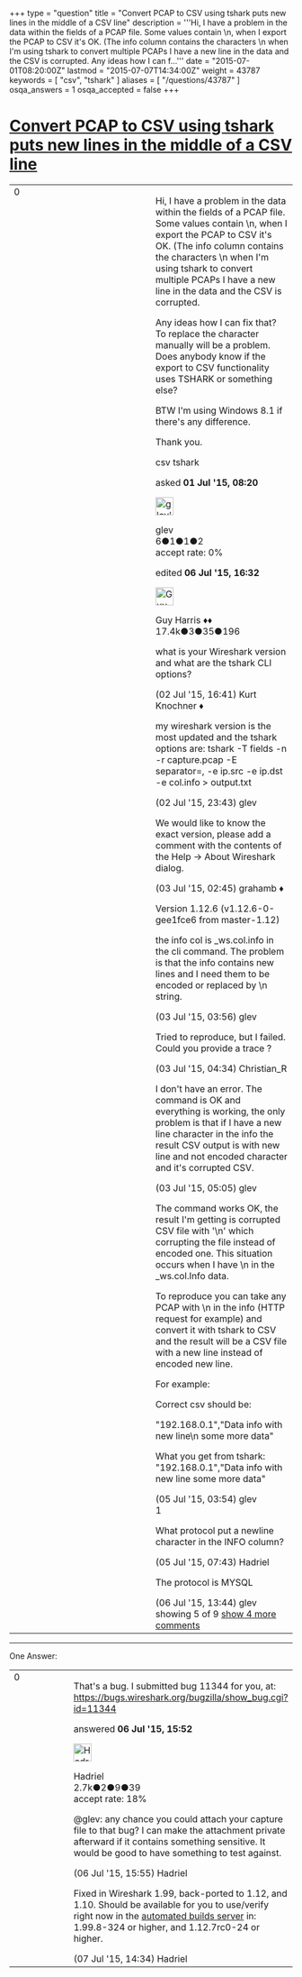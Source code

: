 +++
type = "question"
title = "Convert PCAP to CSV using tshark puts new lines in the middle of a CSV line"
description = '''Hi, I have a problem in the data within the fields of a PCAP file.  Some values contain &#92;n, when I export the PCAP to CSV it&#x27;s OK. (The info column contains the characters &#92;n when I&#x27;m using tshark to convert multiple PCAPs I have a new line in the data and the CSV is corrupted. Any ideas how I can f...'''
date = "2015-07-01T08:20:00Z"
lastmod = "2015-07-07T14:34:00Z"
weight = 43787
keywords = [ "csv", "tshark" ]
aliases = [ "/questions/43787" ]
osqa_answers = 1
osqa_accepted = false
+++

<div class="headNormal">

# [Convert PCAP to CSV using tshark puts new lines in the middle of a CSV line](/questions/43787/convert-pcap-to-csv-using-tshark-puts-new-lines-in-the-middle-of-a-csv-line)

</div>

<div id="main-body">

<div id="askform">

<table id="question-table" style="width:100%;"><colgroup><col style="width: 50%" /><col style="width: 50%" /></colgroup><tbody><tr class="odd"><td style="width: 30px; vertical-align: top"><div class="vote-buttons"><span id="post-43787-upvote" class="ajax-command post-vote up" rel="nofollow" title="I like this post (click again to cancel)"> </span><div id="post-43787-score" class="post-score" title="current number of votes">0</div><span id="post-43787-downvote" class="ajax-command post-vote down" rel="nofollow" title="I dont like this post (click again to cancel)"> </span> <span id="favorite-mark" class="ajax-command favorite-mark" rel="nofollow" title="mark/unmark this question as favorite (click again to cancel)"> </span><div id="favorite-count" class="favorite-count"></div></div></td><td><div id="item-right"><div class="question-body"><p>Hi, I have a problem in the data within the fields of a PCAP file. Some values contain \n, when I export the PCAP to CSV it's OK. (The info column contains the characters \n when I'm using tshark to convert multiple PCAPs I have a new line in the data and the CSV is corrupted.</p><p>Any ideas how I can fix that? To replace the character manually will be a problem. Does anybody know if the export to CSV functionality uses TSHARK or something else?</p><p>BTW I'm using Windows 8.1 if there's any difference.</p><p>Thank you.</p></div><div id="question-tags" class="tags-container tags"><span class="post-tag tag-link-csv" rel="tag" title="see questions tagged &#39;csv&#39;">csv</span> <span class="post-tag tag-link-tshark" rel="tag" title="see questions tagged &#39;tshark&#39;">tshark</span></div><div id="question-controls" class="post-controls"></div><div class="post-update-info-container"><div class="post-update-info post-update-info-user"><p>asked <strong>01 Jul '15, 08:20</strong></p><img src="https://secure.gravatar.com/avatar/0f47c64b3bde4085a511f07ddbdef820?s=32&amp;d=identicon&amp;r=g" class="gravatar" width="32" height="32" alt="glev&#39;s gravatar image" /><p><span>glev</span><br />
<span class="score" title="6 reputation points">6</span><span title="1 badges"><span class="badge1">●</span><span class="badgecount">1</span></span><span title="1 badges"><span class="silver">●</span><span class="badgecount">1</span></span><span title="2 badges"><span class="bronze">●</span><span class="badgecount">2</span></span><br />
<span class="accept_rate" title="Rate of the user&#39;s accepted answers">accept rate:</span> <span title="glev has no accepted answers">0%</span></p></div><div class="post-update-info post-update-info-edited"><p><span> edited <strong>06 Jul '15, 16:32</strong> </span></p><img src="https://secure.gravatar.com/avatar/f93de7000747ab5efb5acd3034b2ebd7?s=32&amp;d=identicon&amp;r=g" class="gravatar" width="32" height="32" alt="Guy%20Harris&#39;s gravatar image" /><p><span>Guy Harris ♦♦</span><br />
<span class="score" title="17443 reputation points"><span>17.4k</span></span><span title="3 badges"><span class="badge1">●</span><span class="badgecount">3</span></span><span title="35 badges"><span class="silver">●</span><span class="badgecount">35</span></span><span title="196 badges"><span class="bronze">●</span><span class="badgecount">196</span></span></p></div></div><div id="comments-container-43787" class="comments-container"><span id="43833"></span><div id="comment-43833" class="comment"><div id="post-43833-score" class="comment-score"></div><div class="comment-text"><p>what is your Wireshark version and what are the tshark CLI options?</p></div><div id="comment-43833-info" class="comment-info"><span class="comment-age">(02 Jul '15, 16:41)</span> <span class="comment-user userinfo">Kurt Knochner ♦</span></div></div><span id="43836"></span><div id="comment-43836" class="comment"><div id="post-43836-score" class="comment-score"></div><div class="comment-text"><p>my wireshark version is the most updated and the tshark options are: tshark -T fields -n -r capture.pcap -E separator=, -e ip.src -e ip.dst -e col.info &gt; output.txt</p></div><div id="comment-43836-info" class="comment-info"><span class="comment-age">(02 Jul '15, 23:43)</span> <span class="comment-user userinfo">glev</span></div></div><span id="43841"></span><div id="comment-43841" class="comment"><div id="post-43841-score" class="comment-score"></div><div class="comment-text"><p>We would like to know the exact version, please add a comment with the contents of the Help -&gt; About Wireshark dialog.</p></div><div id="comment-43841-info" class="comment-info"><span class="comment-age">(03 Jul '15, 02:45)</span> <span class="comment-user userinfo">grahamb ♦</span></div></div><span id="43844"></span><div id="comment-43844" class="comment"><div id="post-43844-score" class="comment-score"></div><div class="comment-text"><p>Version 1.12.6 (v1.12.6-0-gee1fce6 from master-1.12)</p><p>the info col is _ws.col.info in the cli command. The problem is that the info contains new lines and I need them to be encoded or replaced by \n string.</p></div><div id="comment-43844-info" class="comment-info"><span class="comment-age">(03 Jul '15, 03:56)</span> <span class="comment-user userinfo">glev</span></div></div><span id="43846"></span><div id="comment-43846" class="comment not_top_scorer"><div id="post-43846-score" class="comment-score"></div><div class="comment-text"><p>Tried to reproduce, but I failed. Could you provide a trace ?</p></div><div id="comment-43846-info" class="comment-info"><span class="comment-age">(03 Jul '15, 04:34)</span> <span class="comment-user userinfo">Christian_R</span></div></div><span id="43847"></span><div id="comment-43847" class="comment not_top_scorer"><div id="post-43847-score" class="comment-score"></div><div class="comment-text"><p>I don't have an error. The command is OK and everything is working, the only problem is that if I have a new line character in the info the result CSV output is with new line and not encoded character and it's corrupted CSV.</p></div><div id="comment-43847-info" class="comment-info"><span class="comment-age">(03 Jul '15, 05:05)</span> <span class="comment-user userinfo">glev</span></div></div><span id="43874"></span><div id="comment-43874" class="comment not_top_scorer"><div id="post-43874-score" class="comment-score"></div><div class="comment-text"><p>The command works OK, the result I'm getting is corrupted CSV file with '\n' which corrupting the file instead of encoded one. This situation occurs when I have \n in the _ws.col.Info data.</p><p>To reproduce you can take any PCAP with \n in the info (HTTP request for example) and convert it with tshark to CSV and the result will be a CSV file with a new line instead of encoded new line.</p><p>For example:</p><p>Correct csv should be:</p><p>"192.168.0.1","Data info with new line\n some more data"</p><p>What you get from tshark: "192.168.0.1","Data info with new line some more data"</p></div><div id="comment-43874-info" class="comment-info"><span class="comment-age">(05 Jul '15, 03:54)</span> <span class="comment-user userinfo">glev</span></div></div><span id="43875"></span><div id="comment-43875" class="comment"><div id="post-43875-score" class="comment-score">1</div><div class="comment-text"><p>What protocol put a newline character in the INFO column?</p></div><div id="comment-43875-info" class="comment-info"><span class="comment-age">(05 Jul '15, 07:43)</span> <span class="comment-user userinfo">Hadriel</span></div></div><span id="43903"></span><div id="comment-43903" class="comment not_top_scorer"><div id="post-43903-score" class="comment-score"></div><div class="comment-text"><p>The protocol is MYSQL</p></div><div id="comment-43903-info" class="comment-info"><span class="comment-age">(06 Jul '15, 13:44)</span> <span class="comment-user userinfo">glev</span></div></div></div><div id="comment-tools-43787" class="comment-tools"><span class="comments-showing"> showing 5 of 9 </span> <a href="#" class="show-all-comments-link">show 4 more comments</a></div><div class="clear"></div><div id="comment-43787-form-container" class="comment-form-container"></div><div class="clear"></div></div></td></tr></tbody></table>

------------------------------------------------------------------------

<div class="tabBar">

<span id="sort-top"></span>

<div class="headQuestions">

One Answer:

</div>

</div>

<span id="43907"></span>

<div id="answer-container-43907" class="answer">

<table style="width:100%;"><colgroup><col style="width: 50%" /><col style="width: 50%" /></colgroup><tbody><tr class="odd"><td style="width: 30px; vertical-align: top"><div class="vote-buttons"><span id="post-43907-upvote" class="ajax-command post-vote up" rel="nofollow" title="I like this post (click again to cancel)"> </span><div id="post-43907-score" class="post-score" title="current number of votes">0</div><span id="post-43907-downvote" class="ajax-command post-vote down" rel="nofollow" title="I dont like this post (click again to cancel)"> </span></div></td><td><div class="item-right"><div class="answer-body"><p>That's a bug. I submitted bug 11344 for you, at: <a href="https://bugs.wireshark.org/bugzilla/show_bug.cgi?id=11344">https://bugs.wireshark.org/bugzilla/show_bug.cgi?id=11344</a></p></div><div class="answer-controls post-controls"></div><div class="post-update-info-container"><div class="post-update-info post-update-info-user"><p>answered <strong>06 Jul '15, 15:52</strong></p><img src="https://secure.gravatar.com/avatar/d02f20c18a7742ec73a666f1974bf6dc?s=32&amp;d=identicon&amp;r=g" class="gravatar" width="32" height="32" alt="Hadriel&#39;s gravatar image" /><p><span>Hadriel</span><br />
<span class="score" title="2652 reputation points"><span>2.7k</span></span><span title="2 badges"><span class="badge1">●</span><span class="badgecount">2</span></span><span title="9 badges"><span class="silver">●</span><span class="badgecount">9</span></span><span title="39 badges"><span class="bronze">●</span><span class="badgecount">39</span></span><br />
<span class="accept_rate" title="Rate of the user&#39;s accepted answers">accept rate:</span> <span title="Hadriel has 30 accepted answers">18%</span></p></div></div><div id="comments-container-43907" class="comments-container"><span id="43908"></span><div id="comment-43908" class="comment"><div id="post-43908-score" class="comment-score"></div><div class="comment-text"><p><span>@glev</span>: any chance you could attach your capture file to that bug? I can make the attachment private afterward if it contains something sensitive. It would be good to have something to test against.</p></div><div id="comment-43908-info" class="comment-info"><span class="comment-age">(06 Jul '15, 15:55)</span> <span class="comment-user userinfo">Hadriel</span></div></div><span id="43942"></span><div id="comment-43942" class="comment"><div id="post-43942-score" class="comment-score"></div><div class="comment-text"><p>Fixed in Wireshark 1.99, back-ported to 1.12, and 1.10. Should be available for you to use/verify right now in the <a href="https://www.wireshark.org/download/automated/">automated builds server</a> in: 1.99.8-324 or higher, and 1.12.7rc0-24 or higher.</p></div><div id="comment-43942-info" class="comment-info"><span class="comment-age">(07 Jul '15, 14:34)</span> <span class="comment-user userinfo">Hadriel</span></div></div></div><div id="comment-tools-43907" class="comment-tools"></div><div class="clear"></div><div id="comment-43907-form-container" class="comment-form-container"></div><div class="clear"></div></div></td></tr></tbody></table>

</div>

<div class="paginator-container-left">

</div>

</div>

</div>

